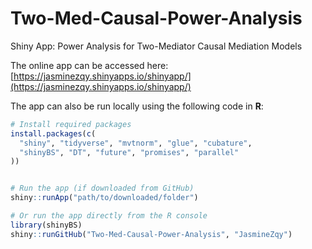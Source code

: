 # Two-Med-Causal-Power-Analysis

Shiny App: Power Analysis for Two-Mediator Causal Mediation Models

The online app can be accessed here: [https://jasminezqy.shinyapps.io/shinyapp/](https://jasminezqy.shinyapps.io/shinyapp/)  


The app can also be run locally using the following code in **R**:

```r
# Install required packages
install.packages(c(
  "shiny", "tidyverse", "mvtnorm", "glue", "cubature",
  "shinyBS", "DT", "future", "promises", "parallel"
))


# Run the app (if downloaded from GitHub)
shiny::runApp("path/to/downloaded/folder")

# Or run the app directly from the R console
library(shinyBS)
shiny::runGitHub("Two-Med-Causal-Power-Analysis", "JasmineZqy")


